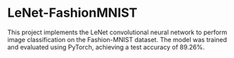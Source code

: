 # LeNet-FashionMNIST
This project implements the LeNet convolutional neural network to perform image classification on the Fashion-MNIST dataset. The model was trained and evaluated using PyTorch, achieving a test accuracy of 89.26%.

